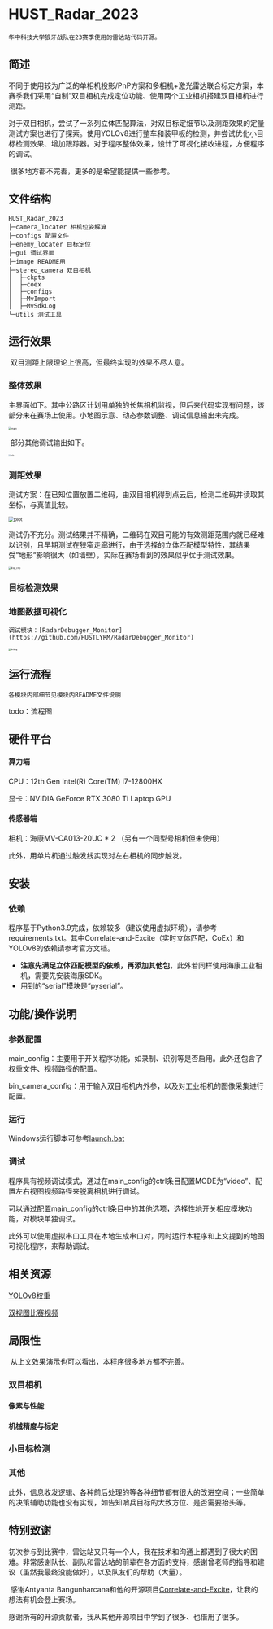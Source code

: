 # HUST_Radar_2023

    华中科技大学狼牙战队在23赛季使用的雷达站代码开源。

## 简述

​	  不同于使用较为广泛的单相机投影/PnP方案和多相机+激光雷达联合标定方案，本赛季我们采用“自制”双目相机完成定位功能、使用两个工业相机搭建双目相机进行测距。

​	  对于双目相机，尝试了一系列立体匹配算法，对双目标定细节以及测距效果的定量测试方案也进行了探索。使用YOLOv8进行整车和装甲板的检测，并尝试优化小目标检测效果、增加跟踪器。对于程序整体效果，设计了可视化接收进程，方便程序的调试。

​	  很多地方都不完善，更多的是希望能提供一些参考。



## 文件结构

```
HUST_Radar_2023
├─camera_locater 相机位姿解算
├─configs 配置文件
├─enemy_locater 目标定位
├─gui 调试界面
├─image README用
├─stereo_camera 双目相机
│  ├─ckpts
│  ├─coex
│  ├─configs
│  ├─MvImport
│  ├─MvSdkLog
└─utils 测试工具
```

## 运行效果

​	  双目测距上限理论上很高，但最终实现的效果不尽人意。

### 整体效果

​	  主界面如下。其中公路区计划用单独的长焦相机监视，但后来代码实现有问题，该部分未在赛场上使用。小地图示意、动态参数调整、调试信息输出未完成。

<img src=".\images\main.png" alt="main" style="zoom: 34%;" />

​	  部分其他调试输出如下。

<img src=".\images\info.png" alt="info" style="zoom: 27%;" />

### 测距效果

​	  测试方案：在已知位置放置二维码，由双目相机得到点云后，检测二维码并读取其坐标，与真值比较。

<img src=".\images\plot.png" alt="plot" style="zoom: 67%;" />

​	  测试仍不充分。测试结果并不精确，二维码在双目可能的有效测距范围内就已经难以识别，且早期测试在狭窄走廊进行，由于选择的立体匹配模型特性，其结果受“地形“影响很大（如墙壁），实际在赛场看到的效果似乎优于测试效果。

<img src=".\images\disp_cmp.png" alt="disp_cmp" style="zoom:30%;" />

### 目标检测效果



### 地图数据可视化

    调试模块：[RadarDebugger_Monitor](https://github.com/HUSTLYRM/RadarDebugger_Monitor)

<img src=".\images\debug.png" alt="debug" style="zoom: 30%;" />



## 运行流程

    各模块内部细节见模块内README文件说明

todo：流程图





## 硬件平台

#### 算力端

CPU：12th Gen Intel(R) Core(TM) i7-12800HX

显卡：NVIDIA GeForce RTX 3080 Ti Laptop GPU

#### 传感器端

相机：海康MV-CA013-20UC * 2 （另有一个同型号相机但未使用）

此外，用单片机通过触发线实现对左右相机的同步触发。

## 安装

### 依赖

​	  程序基于Python3.9完成，依赖较多（建议使用虚拟环境），请参考requirements.txt。其中Correlate-and-Excite（实时立体匹配，CoEx）和YOLOv8的依赖请参考官方文档。

* **注意先满足立体匹配模型的依赖，再添加其他包**，此外若同样使用海康工业相机，需要先安装海康SDK。
* 用到的“serial”模块是“pyserial”。

## 功能/操作说明 

### 参数配置

main_config：主要用于开关程序功能，如录制、识别等是否启用。此外还包含了权重文件、视频路径的配置。

bin_camera_config：用于输入双目相机内外参，以及对工业相机的图像采集进行配置。

### 运行

Windows运行脚本可参考[launch.bat](./launch.bat)

### 调试

​	  程序具有视频调试模式，通过在main_config的ctrl条目配置MODE为“video”、配置左右视图视频路径来脱离相机进行调试。

​	  可以通过配置main_config的ctrl条目中的其他选项，选择性地开关相应模块功能，对模块单独调试。

​	  此外可以使用虚拟串口工具在本地生成串口对，同时运行本程序和上文提到的地图可视化程序，来帮助调试。

## 相关资源

[YOLOv8权重]()

[双视图比赛视频]()

## 局限性

​	  从上文效果演示也可以看出，本程序很多地方都不完善。

### 双目相机

#### 像素与性能

#### 机械精度与标定

### 小目标检测

### 其他

​	  此外，信息收发逻辑、各种前后处理的等各种细节都有很大的改进空间；一些简单的决策辅助功能也没有实现，如告知哨兵目标的大致方位、是否需要抬头等。

## 特别致谢

​	初次参与到比赛中，雷达站又只有一个人，我在技术和沟通上都遇到了很大的困难。非常感谢队长、副队和雷达站的前辈在各方面的支持，感谢曾老师的指导和建议（虽然我最终没能做好），以及队友们的帮助（大量）。

​	感谢Antyanta Bangunharcana和他的开源项目[Correlate-and-Excite](https://github.com/antabangun/coex)，让我的想法有机会登上赛场。

​	感谢所有的开源贡献者，我从其他开源项目中学到了很多、也借用了很多。
